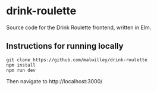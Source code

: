 # drink-roulette

Source code for the Drink Roulette frontend, written in Elm.

## Instructions for running locally

```
git clone https://github.com/malwilley/drink-roulette
npm install
npm run dev
```

Then navigate to http://localhost:3000/
